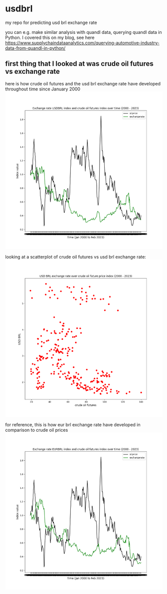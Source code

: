 # usdbrl
my repo for predicting usd brl exchange rate

you can e.g. make similar analysis with quandl data, querying quandl data in Python. I covered this on my blog, see here https://www.supplychaindataanalytics.com/querying-automotive-industry-data-from-quandl-in-python/

## first thing that I looked at was crude oil futures vs exchange rate

here is how crude oil futures and the usd brl exchange rate have developed throughout time since January 2000
![plot](usdbrl_oil_timeseries.png)

looking at a scatterplot of crude oil futures vs usd brl exchange rate:
![plot](usdbrl_oilprice_scatter.png)

for reference, this is how eur brl exchange rate have developed in comparison to crude oil prices
![plot](eurbrl_oil_timeseries.png)

